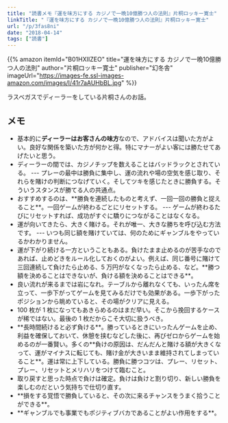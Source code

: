 ```yaml
---
title: "読書メモ『運を味方にする カジノで一晩10億勝つ人の法則』片桐ロッキー寛士"
linkTitle: "『運を味方にする カジノで一晩10億勝つ人の法則』片桐ロッキー寛士"
url: "/p/3fas8ni"
date: "2018-04-14"
tags: ["読書"]
---
```


{{% amazon
  itemId="B01HXIIZEO"
  title="運を味方にする カジノで一晩10億勝つ人の法則"
  author="片桐ロッキー寛士"
  publisher="幻冬舎"
  imageUrl="https://images-fe.ssl-images-amazon.com/images/I/41r7aAUHbBL.jpg"
%}}

ラスベガスでディーラーをしている片桐さんのお話。

メモ
----

* 基本的に**ディーラーはお客さんの味方**なので、アドバイスは聞いた方がよい。良好な関係を築いた方が何かと得。特にマナーがよい客には勝たせてあげたいと思う。
* <!-- p.115 --> ディーラーの間では、カジノチップを数えることはバッドラックとされている。 --- プレーの最中は勝負に集中し、運の流れや場の空気を感じ取り、それらを賭けの判断につなげていく。そしてツキを感じたときに勝負する。そういうスタンスが勝てる人の共通点。
* <!-- p.125 --> おすすめするのは、**勝負を連続したものと考えず、一回一回の勝負と捉えること**。一回ゲームが終わるごとにリセットする。 --- ゲームが終わるたびにリセットすれば、成功がすぐに驕りにつながることはなくなる。
* <!-- p.129 --> 運が向いてきたら、大きく賭ける。それが唯一、大きな勝ちを呼び込む方法です。 --- いつも同じ額を賭けていては、何のためにギャンブルをやっているかわかりません。
* <!-- p.141 --> 運が下がり続ける一方ということもある。負けたまま止めるのが苦手なのであれば、止めどきをルール化しておくのがよい。例えば、同じ番号に賭けて三回連続して負けたら止める、5 万円がなくなったら止める、など。**勝つ額を決めることはできないが、負ける額を決めることはできる**。
* <!-- p.148 --> 良い流れが来るまでは岩になれ。テーブルから離れなくても、いったん席を立って、一歩下がってゲームを見てみるだけでも効果がある。一歩下がったポジションから眺めていると、その場がクリアに見える。
* <!-- p.153 --> 100 枚が 1 枚になってもあきらめるのはまだ早い。そこから挽回するケースが稀ではない。最後の 1 枚だからこそ大切に扱うべき。
* <!-- p.160 --> **長時間続けると必ず負ける**。勝っているときにいったんゲームを止め、利益を確保しておいて、休憩を挟むなどした後に、再びゼロからゲームを始めるのが一番賢い。多くの**負けの原因は、だんだんと賭ける額が大きくなって、運がマイナスに転じても、賭け金が大きいまま維持されてしまっていること**。運は常に上下している。勝負に勝つコツは、プレー、リセット、プレー、リセットとメリハリをつけて臨むこと。
* <!-- p.174 --> 取り戻すと思った時点で負けは確定。負けは負けと割り切り、新しい勝負を楽しむのだという気持ちで仕切り直す。
* <!-- p.169 --> **損をする覚悟で勝負していると、その次に来るチャンスをうまく拾うことができる**。
* <!-- p.174 --> **ギャンブルでも事業でもポジティブバカであることがよい作用をする**。

